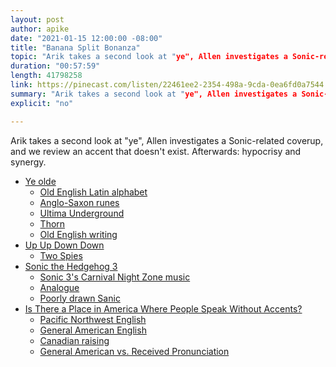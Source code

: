 ```yaml
---
layout: post
author: apike
date: "2021-01-15 12:00:00 -08:00"
title: "Banana Split Bonanza"
topic: "Arik takes a second look at "ye", Allen investigates a Sonic-related coverup, and we review an accent that doesn't exist. Afterwards: hypocrisy and synergy."
duration: "00:57:59"
length: 41798258
link: https://pinecast.com/listen/22461ee2-2354-498a-9cda-0ea6fd0a7544.mp3
summary: "Arik takes a second look at "ye", Allen investigates a Sonic-related coverup, and we review an accent that doesn't exist. Afterwards: hypocrisy and synergy."
explicit: "no"

---
```


Arik takes a second look at "ye", Allen investigates a Sonic-related coverup, and we review an accent that doesn't exist. Afterwards: hypocrisy and synergy.

- [Ye olde](https://en.wikipedia.org/wiki/Ye_olde)
  - [Old English Latin alphabet](https://en.wikipedia.org/wiki/Old_English_Latin_alphabet)
  - [Anglo-Saxon runes](https://en.wikipedia.org/wiki/Anglo-Saxon_runes)
  - [Ultima Underground](https://en.wikipedia.org/wiki/Ultima_Underworld:_The_Stygian_Abyss)
  - [Thorn](https://en.wikipedia.org/wiki/Thorn_(letter))
  - [Old English writing](https://www.fluentin3months.com/old-english-writing/)
- [Up Up Down Down](http://upup.fm)
  - [Two Spies](https://playspies.com/)
- [Sonic the Hedgehog 3](https://en.wikipedia.org/wiki/Sonic_the_Hedgehog_3)
  - [Sonic 3's Carnival Night Zone music](https://www.youtube.com/watch?v=Zj25mMvK1FA&feature=youtu.be)
  - [Analogue](https://www.analogue.co/)
  - [Poorly drawn Sanic](https://knowyourmeme.com/memes/sanic-hegehog)
- [Is There a Place in America Where People Speak Without Accents?](https://www.atlasobscura.com/articles/is-there-a-place-in-america-where-people-speak-without-accents)
  - [Pacific Northwest English](https://www.babbel.com/en/magazine/pacific-northwest-english)
  - [General American English](https://en.wikipedia.org/wiki/General_American_English)
  - [Canadian raising](https://en.wikipedia.org/wiki/Canadian_raising)
  - [General American vs. Received Pronunciation](https://en.wikipedia.org/wiki/Comparison_of_General_American_and_Received_Pronunciation)
